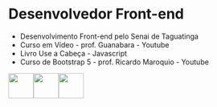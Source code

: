 <h1>Desenvolvedor Front-end</h1>
<ul>
  <li>Desenvolvimento Front-end pelo Senai de Taguatinga</li>
  <li>Curso em Vídeo - prof. Guanabara - Youtube</li>
  <li>Livro Use a Cabeça - Javascript</li>
  <li>Curso de Bootstrap 5 - prof. Ricardo Maroquio - Youtube</li>
</ul>

<img width=50 src="https://cdn.jsdelivr.net/gh/devicons/devicon/icons/html5/html5-original.svg" /><img width=50 src="https://cdn.jsdelivr.net/gh/devicons/devicon/icons/css3/css3-original.svg" /><img width=50 src="https://cdn.jsdelivr.net/gh/devicons/devicon/icons/javascript/javascript-original.svg" />




<!--
<img width=50 src="https://cdn.jsdelivr.net/gh/devicons/devicon/icons/debian/debian-original.svg" />
<img width=50 src="https://cdn.jsdelivr.net/gh/devicons/devicon/icons/nodejs/nodejs-original.svg" />
<img width=50 src="https://cdn.jsdelivr.net/gh/devicons/devicon/icons/java/java-original.svg" />
<img width=50 src="https://cdn.jsdelivr.net/gh/devicons/devicon/icons/php/php-original.svg" />
<img width=50 src="https://cdn.jsdelivr.net/gh/devicons/devicon/icons/python/python-original.svg" />
<img width=50 src="https://cdn.jsdelivr.net/gh/devicons/devicon/icons/heroku/heroku-original.svg" />

<img width=50 src="https://cdn.jsdelivr.net/gh/devicons/devicon/icons/mysql/mysql-original.svg" />
<img width=50 src="https://cdn.jsdelivr.net/gh/devicons/devicon/icons/postgresql/postgresql-original.svg" />
-->
